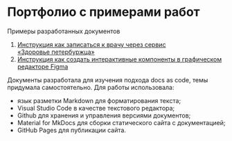 # Портфолио с примерами работ
 
Примеры разработанных документов  
1. [Инструкция как записаться к врачу через сервис «Здоровье&nbsp;петербуржца»](https://valentinatipko.github.io/firstdocs/doctor/)  
2. [Инструкция как создать интерактивные компоненты в графическом редакторе Figma](https://valentinatipko.github.io/firstdocs/figma/)

Документы разработала для изучения подхода docs as code, темы придумала самостоятельно. Для работы использовала:  
  - язык разметки Markdown для форматирования текста;  
  - Visual Studio Code в качестве текстового редактора;  
  - Github для хранения и управления версиями документов;  
  - Material for MkDocs для сборки статического сайта с документацией;  
  - GitHub Pages для публикации сайта.



